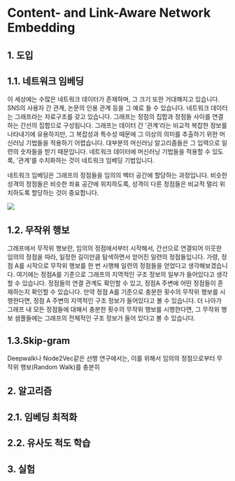 # Content- and Link-Aware Network Embedding

## 1. 도입
## 1.1. 네트워크 임베딩
   이 세상에는 수많은 네트워크 데이터가 존재하며, 그 크기 또한 거대해지고 있습니다.
   SNS의 사용자 간 관계, 논문의 인용 관계 등을 그 예로 들 수 있습니다.
   네트워크 데이터는 그래프라는 자료구조를 갖고 있습니다.
   그래프는 정점의 집합과 정점들 사이를 연결하는 간선의 집합으로 구성됩니다.
   그래프는 데이터 간 '관계'라는 비교적 복잡한 정보를 나타내기에 유용하지만, 그 복잡성과 특수성 때문에 그 이상의 의미를 추출하기 위한 머신러닝 기법들을 적용하기 어렵습니다.
   대부분의 머신러닝 알고리즘들은 그 입력으로 일련의 숫자들을 받기 때문입니다.
   네트워크 데이터에 머신러닝 기법들을 적용할 수 있도록, '관계'를  수치화하는 것이 네트워크 임베딩 기법입니다.

   네트워크 임베딩은 그래프의 정점들을 임의의 벡터 공간에 할당하는 과정입니다. 비슷한 성격의 정점들은 비슷한 좌표 공간에 위치하도록, 성격이 다른 정점들은 비교적 멀리 위치하도록 할당하는 것이 중요합니다.
   
   <img src="https://1.bp.blogspot.com/-hx5DlfIn7xk/XRJlD47Mv6I/AAAAAAAAEO4/o9ztIaCTz7Ie2eVEczhyGuciQPxV7JKFACLcBGAs/s640/Screenshot%2B2019-06-25%2Bat%2B11.11.05%2BAM.png">
   
## 1.2. 무작위 행보
   그래프에서 무작위 행보란, 임의의 정점에서부터 시작해서, 간선으로 연결되어 이웃한 임의의 정점을 따라, 일정한 길이만큼 탐색하면서 얻어진 일련의 정점들입니다.
   가령, 정점 A를 시작으로 무작위 행보를 한 번 시행해 일련의 정점들을 얻었다고 생각해보겠습니다.
   여기에는 정점A를 기준으로 그래프의 지역적인 구조 정보의 일부가 들어있다고 생각할 수 있습니다.
   정점들의 연결 관계도 확인할 수 있고, 정점A 주변에 어떤 정점들이 존재하는지 확인할 수 있습니다.
   만약 정점 A를 기준으로 충분한 횟수의 무작위 행보를 시행한다면, 정점 A 주변의 지역적인 구조 정보가 들어있다고 볼 수 있습니다.
   더 나아가 그래프 내 모든 정점들에 대해서 충분한 횟수의 무작위 행보를 시행한다면, 그 무작위 행보 샘플들에는 그래프의 전체적인 구조 정보가 들어 있다고 볼 수 있습니다.
   
## 1.3.Skip-gram
   Deepwalk나 Node2Vec같은 선행 연구에서는, 이를 위해서 임의의 정점으로부터 무작위 행보(Random Walk)를 충분히

   

## 2. 알고리즘
## 2.1. 임베딩 최적화
## 2.2. 유사도 척도 학습
## 3. 실험
